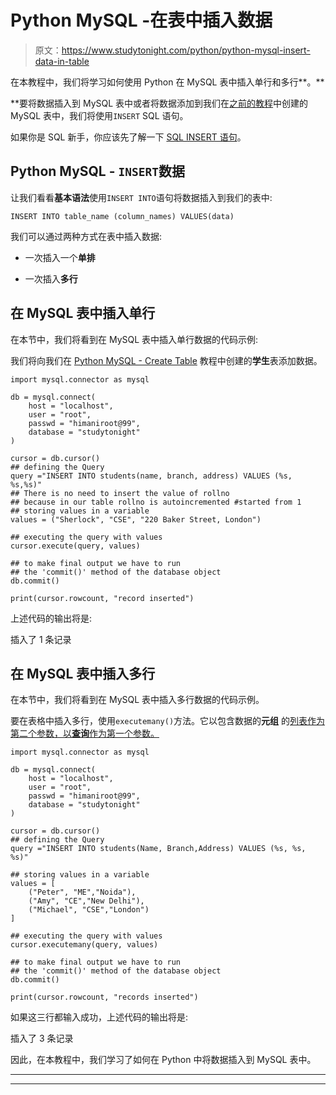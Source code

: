 # Python MySQL -在表中插入数据

> 原文：<https://www.studytonight.com/python/python-mysql-insert-data-in-table>

在本教程中，我们将学习如何使用 Python 在 MySQL 表中插入单行和多行**。**

 **要将数据插入到 MySQL 表中或者将数据添加到我们在[之前的教程](python-mysql-create-table)中创建的 MySQL 表中，我们将使用`INSERT` SQL 语句。

如果你是 SQL 新手，你应该先了解一下 [SQL INSERT 语句](https://www.studytonight.com/dbms/dml-command.php)。

## Python MySQL - `INSERT`数据

让我们看看**基本语法**使用`INSERT INTO`语句将数据插入到我们的表中:

```
INSERT INTO table_name (column_names) VALUES(data)
```

我们可以通过两种方式在表中插入数据:

*   一次插入一个**单排**

*   一次插入**多行**

## 在 MySQL 表中插入单行

在本节中，我们将看到在 MySQL 表中插入单行数据的代码示例:

我们将向我们在 [Python MySQL - Create Table](python-mysql-create-table) 教程中创建的**学生**表添加数据。

```
import mysql.connector as mysql

db = mysql.connect(
    host = "localhost",
    user = "root",
    passwd = "himaniroot@99",
    database = "studytonight"
)

cursor = db.cursor()
## defining the Query
query ="INSERT INTO students(name, branch, address) VALUES (%s, %s,%s)"
## There is no need to insert the value of rollno 
## because in our table rollno is autoincremented #started from 1
## storing values in a variable
values = ("Sherlock", "CSE", "220 Baker Street, London")

## executing the query with values
cursor.execute(query, values)

## to make final output we have to run 
## the 'commit()' method of the database object
db.commit()

print(cursor.rowcount, "record inserted") 
```

上述代码的输出将是:

插入了 1 条记录

## 在 MySQL 表中插入多行

在本节中，我们将看到在 MySQL 表中插入多行数据的代码示例。

要在表格中插入多行，使用`executemany()`方法。它以包含数据的**元组** 的[列表作为第二个参数，以**查询**作为第一个参数。](/python/tuples-in-python)

```
import mysql.connector as mysql

db = mysql.connect(
    host = "localhost",
    user = "root",
    passwd = "himaniroot@99",
    database = "studytonight"
)

cursor = db.cursor()
## defining the Query
query ="INSERT INTO students(Name, Branch,Address) VALUES (%s, %s, %s)"

## storing values in a variable
values = [
    ("Peter", "ME","Noida"),
    ("Amy", "CE","New Delhi"),
    ("Michael", "CSE","London")
]

## executing the query with values
cursor.executemany(query, values)

## to make final output we have to run 
## the 'commit()' method of the database object
db.commit()

print(cursor.rowcount, "records inserted")
```

如果这三行都输入成功，上述代码的输出将是:

插入了 3 条记录

因此，在本教程中，我们学习了如何在 Python 中将数据插入到 MySQL 表中。

* * *

* * ***
